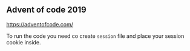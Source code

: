 Advent of code 2019
---
https://adventofcode.com/

To run the code you need co create `session` file and place your session cookie inside.

